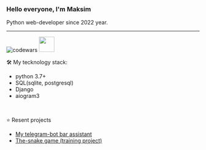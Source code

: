 <h3> Hello everyone, I'm Maksim </h3> 
Python web-developer since 2022 year.

<hr>

![codewars](https://www.codewars.com/users/RichMan24/badges/large)
<a href="https://leetcode.com/u/RichMan24/">
  <img src="https://github.com/blackcater/blackcater/raw/main/images/social-leetcode.svg"  height="40" style="max-width: 100%;" border="0">
</a>


🛠️ My tecknology stack:
+ python 3.7+
+ SQL(sqlite, postgresql)
+ Django
+ aiogram3

<br>

⭐ Resent projects
+ <a href="https://github.com/Richman-24/lazy_bitch_tg_bot">My telegram-bot bar assistant</a>
+ <a href="https://github.com/Richman-24/the_snake">The-snake game (training project)</a>
<!--
pandas numpy beautiful soup
aiogram 3 fast api keras pytorch requests regex (:re)
 -->

<!---
Richman-24/Richman-24 is a ✨ special ✨ repository because its `README.md` (this file) appears on your GitHub profile.
You can click the Preview link to take a look at your changes.
--->
